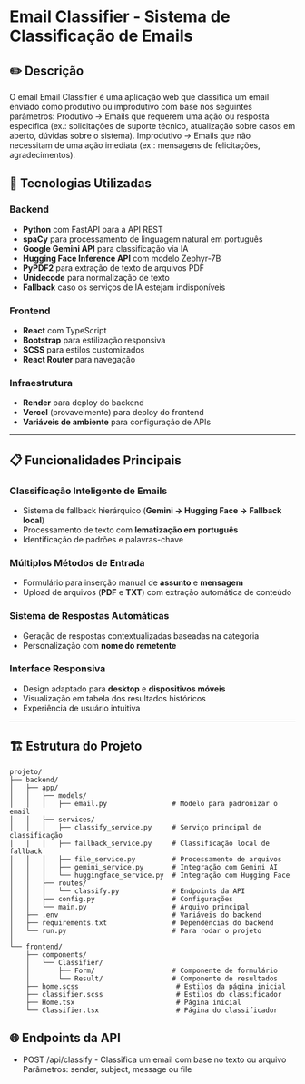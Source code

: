 # Email Classifier - Sistema de Classificação de Emails

## ✏️ Descrição
O email Email Classifier é uma aplicação web que classifica um email enviado como produtivo ou improdutivo com base nos seguintes parâmetros: 
Produtivo -> Emails que requerem uma ação ou resposta específica (ex.: solicitações de suporte técnico, atualização sobre casos em aberto, dúvidas sobre o sistema).
Improdutivo -> Emails que não necessitam de uma ação imediata (ex.: mensagens de felicitações, agradecimentos).


## 🚀 Tecnologias Utilizadas

### Backend
- **Python** com FastAPI para a API REST  
- **spaCy** para processamento de linguagem natural em português  
- **Google Gemini API** para classificação via IA  
- **Hugging Face Inference API** com modelo Zephyr-7B  
- **PyPDF2** para extração de texto de arquivos PDF  
- **Unidecode** para normalização de texto
- **Fallback** caso os serviços de IA estejam indisponíveis

### Frontend
- **React** com TypeScript  
- **Bootstrap** para estilização responsiva  
- **SCSS** para estilos customizados  
- **React Router** para navegação 

### Infraestrutura
- **Render** para deploy do backend  
- **Vercel** (provavelmente) para deploy do frontend  
- **Variáveis de ambiente** para configuração de APIs  

---

## 📋 Funcionalidades Principais

### Classificação Inteligente de Emails
- Sistema de fallback hierárquico (**Gemini → Hugging Face → Fallback local**)  
- Processamento de texto com **lematização em português**  
- Identificação de padrões e palavras-chave  

### Múltiplos Métodos de Entrada
- Formulário para inserção manual de **assunto** e **mensagem**  
- Upload de arquivos (**PDF** e **TXT**) com extração automática de conteúdo  

### Sistema de Respostas Automáticas
- Geração de respostas contextualizadas baseadas na categoria  
- Personalização com **nome do remetente**  

### Interface Responsiva
- Design adaptado para **desktop** e **dispositivos móveis**  
- Visualização em tabela dos resultados históricos  
- Experiência de usuário intuitiva  

---

## 🏗️ Estrutura do Projeto

```text
projeto/
├── backend/
│   ├── app/
│   │   ├── models/
│   │   │   ├── email.py                # Modelo para padronizar o email
│   │   ├── services/
│   │   │   ├── classify_service.py     # Serviço principal de classificação
│   │   │   ├── fallback_service.py     # Classificação local de fallback
│   │   │   ├── file_service.py         # Processamento de arquivos
│   │   │   ├── gemini_service.py       # Integração com Gemini AI
│   │   │   └── huggingface_service.py  # Integração com Hugging Face
│   │   ├── routes/
│   │   │   └── classify.py             # Endpoints da API
│   │   ├── config.py                   # Configurações
│   │   └── main.py                     # Arquivo principal
│   ├── .env                            # Variáveis do backend
│   ├── requirements.txt                # Dependências do backend
│   └── run.py                          # Para rodar o projeto
│                            
└── frontend/
    ├── components/
    │   └── Classifier/
    │       ├── Form/                   # Componente de formulário
    │       └── Result/                 # Componente de resultados
    ├── home.scss                        # Estilos da página inicial
    ├── classifier.scss                  # Estilos do classificador
    ├── Home.tsx                         # Página inicial
    └── Classifier.tsx                   # Página do classificador
```

## 🌐 Endpoints da API

- POST /api/classify - Classifica um email com base no texto ou arquivo
Parâmetros: sender, subject, message ou file
